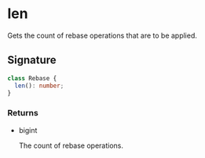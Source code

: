 # len

Gets the count of rebase operations that are to be applied.

## Signature

```ts
class Rebase {
  len(): number;
}
```

### Returns

<ul class="param-ul">
  <li class="param-li param-li-root">
    <span class="param-type">bigint</span>
    <br>
    <p class="param-description">The count of rebase operations.</p>
  </li>
</ul>